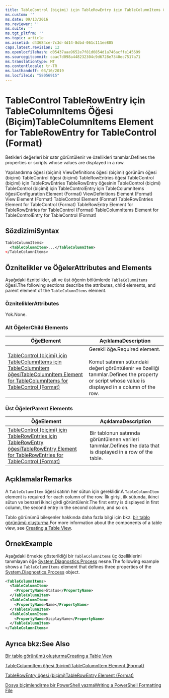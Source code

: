 ```yaml
---
title: TableControl (biçimi) için TableRowEntry için TableColumnItems öğesi | Microsoft Docs
ms.custom: ''
ms.date: 09/13/2016
ms.reviewer: ''
ms.suite: ''
ms.tgt_pltfrm: ''
ms.topic: article
ms.assetid: d43684ce-7c3d-4d14-8dbd-061c111ee805
caps.latest.revision: 12
ms.openlocfilehash: d05437aaa9652e7f81d0854d1a746acffe145699
ms.sourcegitcommit: caac7d098a448232304c9d6728e7340ec7517a71
ms.translationtype: MT
ms.contentlocale: tr-TR
ms.lasthandoff: 03/16/2019
ms.locfileid: "58056915"
---
```

# <a name="tablecolumnitems-element-for-tablerowentry-for-tablecontrol-format"></a><span data-ttu-id="91f11-102">TableControl TableRowEntry için TableColumnItems Öğesi (Biçim)</span><span class="sxs-lookup"><span data-stu-id="91f11-102">TableColumnItems Element for TableRowEntry for TableControl (Format)</span></span>

<span data-ttu-id="91f11-103">Betikleri değerleri bir satır görüntülenir ve özellikleri tanımlar.</span><span class="sxs-lookup"><span data-stu-id="91f11-103">Defines the properties or scripts whose values are displayed in a row.</span></span>

<span data-ttu-id="91f11-104">Yapılandırma öğesi (biçimi) ViewDefinitions öğesi (biçimi) görünüm öğesi (biçimi) TableControl öğesi (biçimi) TableRowEntries öğesi TableControl (biçimi) için TableRowEntries TableRowEntry öğesinin TableControl (biçimi) TableControl (biçimi) için TableControlEntry için TableColumnItems öğesi</span><span class="sxs-lookup"><span data-stu-id="91f11-104">Configuration Element (Format) ViewDefinitions Element (Format) View Element (Format) TableControl Element (Format) TableRowEntries Element for TableControl (Format) TableRowEntry Element for TableRowEntries for TableControl (Format) TableColumnItems Element for TableControlEntry for TableControl (Format)</span></span>

## <a name="syntax"></a><span data-ttu-id="91f11-105">Sözdizimi</span><span class="sxs-lookup"><span data-stu-id="91f11-105">Syntax</span></span>

```xml
TableColumnItems>
  <TableColumnItem>...</TableColumnItem>
</TableColumnItems>
```

## <a name="attributes-and-elements"></a><span data-ttu-id="91f11-106">Öznitelikler ve Öğeler</span><span class="sxs-lookup"><span data-stu-id="91f11-106">Attributes and Elements</span></span>

<span data-ttu-id="91f11-107">Aşağıdaki öznitelikler, alt ve üst öğenin bölümlerde `TableColumnItems` öğesi.</span><span class="sxs-lookup"><span data-stu-id="91f11-107">The following sections describe the attributes, child elements, and parent element of the `TableColumnItems` element.</span></span>

### <a name="attributes"></a><span data-ttu-id="91f11-108">Öznitelikler</span><span class="sxs-lookup"><span data-stu-id="91f11-108">Attributes</span></span>

<span data-ttu-id="91f11-109">Yok.</span><span class="sxs-lookup"><span data-stu-id="91f11-109">None.</span></span>

### <a name="child-elements"></a><span data-ttu-id="91f11-110">Alt Öğeler</span><span class="sxs-lookup"><span data-stu-id="91f11-110">Child Elements</span></span>

|<span data-ttu-id="91f11-111">Öğe</span><span class="sxs-lookup"><span data-stu-id="91f11-111">Element</span></span>|<span data-ttu-id="91f11-112">Açıklama</span><span class="sxs-lookup"><span data-stu-id="91f11-112">Description</span></span>|
|-------------|-----------------|
|[<span data-ttu-id="91f11-113">TableControl (biçimi) için TableColumnItems için TableColumnItem öğesi</span><span class="sxs-lookup"><span data-stu-id="91f11-113">TableColumnItem Element for TableColumnItems for TableControl (Format)</span></span>](./tablecolumnitem-element-for-tablecolumnitems-for-tablecontrol-format.md)|<span data-ttu-id="91f11-114">Gerekli öğe.</span><span class="sxs-lookup"><span data-stu-id="91f11-114">Required element.</span></span><br /><br /> <span data-ttu-id="91f11-115">Komut satırının sütundaki değeri görüntülenir ve özelliği tanımlar.</span><span class="sxs-lookup"><span data-stu-id="91f11-115">Defines the property or script whose value is displayed in a column of the row.</span></span>|

### <a name="parent-elements"></a><span data-ttu-id="91f11-116">Üst Öğeler</span><span class="sxs-lookup"><span data-stu-id="91f11-116">Parent Elements</span></span>

|<span data-ttu-id="91f11-117">Öğe</span><span class="sxs-lookup"><span data-stu-id="91f11-117">Element</span></span>|<span data-ttu-id="91f11-118">Açıklama</span><span class="sxs-lookup"><span data-stu-id="91f11-118">Description</span></span>|
|-------------|-----------------|
|[<span data-ttu-id="91f11-119">TableControl (biçimi) için TableRowEntries için TableRowEntry öğesi</span><span class="sxs-lookup"><span data-stu-id="91f11-119">TableRowEntry Element for TableRowEntries for TableControl (Format)</span></span>](./tablerowentry-element-for-tablerowentries-for-tablecontrol-format.md)|<span data-ttu-id="91f11-120">Bir tablonun satırında görüntülenen verileri tanımlar.</span><span class="sxs-lookup"><span data-stu-id="91f11-120">Defines the data that is displayed in a row of the table.</span></span>|

## <a name="remarks"></a><span data-ttu-id="91f11-121">Açıklamalar</span><span class="sxs-lookup"><span data-stu-id="91f11-121">Remarks</span></span>

<span data-ttu-id="91f11-122">A `TableColumnItem` öğesi satırın her sütun için gereklidir.</span><span class="sxs-lookup"><span data-stu-id="91f11-122">A `TableColumnItem` element is required for each column of the row.</span></span> <span data-ttu-id="91f11-123">İlk girişi, ilk sütunda, ikinci sütun ve benzeri ikinci girdi görüntülenir.</span><span class="sxs-lookup"><span data-stu-id="91f11-123">The first entry is displayed in first column, the second entry in the second column, and so on.</span></span>

<span data-ttu-id="91f11-124">Tablo görünümü bileşenler hakkında daha fazla bilgi için bkz. [bir tablo görünümü oluşturma](./creating-a-table-view.md).</span><span class="sxs-lookup"><span data-stu-id="91f11-124">For more information about the components of a table view, see [Creating a Table View](./creating-a-table-view.md).</span></span>

## <a name="example"></a><span data-ttu-id="91f11-125">Örnek</span><span class="sxs-lookup"><span data-stu-id="91f11-125">Example</span></span>

<span data-ttu-id="91f11-126">Aşağıdaki örnekte gösterildiği bir `TableColumnItems` üç özelliklerini tanımlayan öğe [System.Diagnostics.Process](/dotnet/api/System.Diagnostics.Process) nesne.</span><span class="sxs-lookup"><span data-stu-id="91f11-126">The following example shows a `TableColumnItems` element that defines three properties of the [System.Diagnostics.Process](/dotnet/api/System.Diagnostics.Process) object.</span></span>

```xml
<TableColumnItems>
  <TableColumnItem>
    <PropertyName>Status</PropertyName>
  </TableColumnItem>
  <TableColumnItem>
    <PropertyName>Name</PropertyName>
  </TableColumnItem>
  <TableColumnItem>
    <PropertyName>DisplayName</PropertyName>
  </TableColumnItem>
</TableColumnItems>

```

## <a name="see-also"></a><span data-ttu-id="91f11-127">Ayrıca bkz:</span><span class="sxs-lookup"><span data-stu-id="91f11-127">See Also</span></span>

[<span data-ttu-id="91f11-128">Bir tablo görünümü oluşturma</span><span class="sxs-lookup"><span data-stu-id="91f11-128">Creating a Table View</span></span>](./creating-a-table-view.md)

[<span data-ttu-id="91f11-129">TableColumnItem öğesi (biçimi)</span><span class="sxs-lookup"><span data-stu-id="91f11-129">TableColumnItem Element (Format)</span></span>](./tablecolumnitem-element-for-tablecolumnitems-for-tablecontrol-format.md)

[<span data-ttu-id="91f11-130">TableRowEntry öğesi (biçimi)</span><span class="sxs-lookup"><span data-stu-id="91f11-130">TableRowEntry Element (Format)</span></span>](./tablerowentry-element-for-tablerowentries-for-tablecontrol-format.md)

[<span data-ttu-id="91f11-131">Dosya biçimlendirme bir PowerShell yazma</span><span class="sxs-lookup"><span data-stu-id="91f11-131">Writing a PowerShell Formatting File</span></span>](./writing-a-powershell-formatting-file.md)
